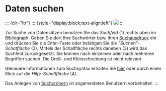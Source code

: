 Daten suchen
============
::: {dir="ltr"}
::: {style="display:block;text-align:left"}
![](../_/rsrc/1408019999924/view-records/data-search/Auswahl_012.png)
:::

Zur Suche von Datensätzen benutzen Sie das *Suchfeld* (1) rechts oben im Bibliograph. Geben Sie dort Ihre Suchwörter bzw. Ihren [Suchausdruck](data-search/search-syntax.html) ein und drücken Sie die Enter-Taste oder betätigen Sie die *"Suchen"-Schatfläche* (2). Mittels der Schaltfläche rechts daneben (3) wird das Suchfeld zurückgesetzt. Sie können nach einzelnen oder nach mehreren Begriffen suchen. Die Groß- und Kleinschreibung ist nicht relevant. 

Genauere Informationen zum Suchsyntax erhalten Sie [hier](data-search/search-syntax.html) oder durch einen Klick auf die *Hilfe-Schaltfläche* (4).

Das Anlegen von [Suchordnern](../manage-records/search-folders.html) ist angemeldeten Benutzern vorbehalten.
:::
